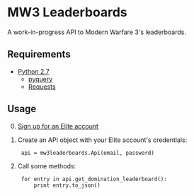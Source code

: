 # MW3 Leaderboards

A work-in-progress API to Modern Warfare 3's leaderboards.

## Requirements

 - [Python 2.7][python]
     - [pyquery]
     - [Requests][requests]

[pyquery]: https://bitbucket.org/olauzanne/pyquery/
[python]: http://python.org/
[requests]: http://docs.python-requests.org/en/latest/index.html

## Usage

0. [Sign up for an Elite account][elite]
1. Create an API object with your Elite account's credentials:

        api = mw3leaderboards.Api(email, password)

2. Call some methods:

        for entry in api.get_domination_leaderboard():
            print entry.to_json()

[elite]: https://elite.callofduty.com/account/create
